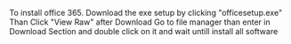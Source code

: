 To install office 365. Download the exe setup by clicking "officesetup.exe" Than Click "View Raw" after Download Go to file manager than enter in Download Section and double click on it and wait untill install all software

